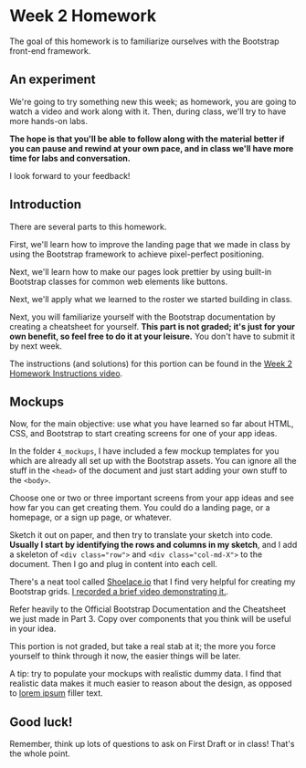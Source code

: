 # Week 2 Homework

The goal of this homework is to familiarize ourselves with the Bootstrap front-end framework.

## An experiment

We're going to try something new this week; as homework, you are going to watch a video and work along with it. Then, during class, we'll try to have more hands-on labs.

**The hope is that you'll be able to follow along with the material better if you can pause and rewind at your own pace, and in class we'll have more time for labs and conversation.**

I look forward to your feedback!

## Introduction

There are several parts to this homework.

First, we'll learn how to improve the landing page that we made in class by using the Bootstrap framework to achieve pixel-perfect positioning.

Next, we'll learn how to make our pages look prettier by using built-in Bootstrap classes for common web elements like buttons.

Next, we'll apply what we learned to the roster we started building in class.

Next, you will familiarize yourself with the Bootstrap documentation by creating a cheatsheet for yourself. **This part is not graded; it's just for your own benefit, so feel free to do it at your leisure.** You don't have to submit it by next week.

The instructions (and solutions) for this portion can be found in the [Week 2 Homework Instructions video](http://boothappdev-s15.github.io/videos/week_2_hw_instructions.html).

## Mockups

Now, for the main objective: use what you have learned so far about HTML, CSS, and Bootstrap to start creating screens for one of your app ideas.

In the folder `4_mockups`, I have included a few mockup templates for you which are already all set up with the Bootstrap assets. You can ignore all the stuff in the `<head>` of the document and just start adding your own stuff to the `<body>`.

Choose one or two or three important screens from your app ideas and see how far you can get creating them. You could do a landing page, or a homepage, or a sign up page, or whatever.

Sketch it out on paper, and then try to translate your sketch into code. **Usually I start by identifying the rows and columns in my sketch**, and I add a skeleton of `<div class="row">` and `<div class="col-md-X">` to the document. Then I go and plug in content into each cell.

There's a neat tool called [Shoelace.io](http://shoelace.io/) that I find very helpful for creating my Bootstrap grids. [I recorded a brief video demonstrating it.](http://boothappdev-s15.github.io/videos/shoelace.html).

Refer heavily to the Official Bootstrap Documentation and the Cheatsheet we just made in Part 3. Copy over components that you think will be useful in your idea.

This portion is not graded, but take a real stab at it; the more you force yourself to think through it now, the easier things will be later.

A tip: try to populate your mockups with realistic dummy data. I find that realistic data makes it much easier to reason about the design, as opposed to [lorem ipsum](http://en.wikipedia.org/wiki/Lorem_ipsum) filler text.

## Good luck! 

Remember, think up lots of questions to ask on First Draft or in class! That's the whole point.
